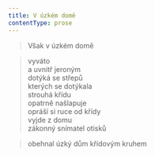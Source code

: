 ```yaml
---
title: V úzkém domě
contentType: prose
---
```


<section>

> Však v úzkém domě

</section>

<section>

> vyváto  
> a uvnitř jeroným  
> dotýká se střepů  
> kterých se dotýkala  
> strouhá křídu  
> opatrně našlapuje  
> opráší si ruce od křídy  
> vyjde z domu  
> zákonný snímatel otisků

</section>

<section>

> obehnal úzký dům křídovým kruhem

</section>
